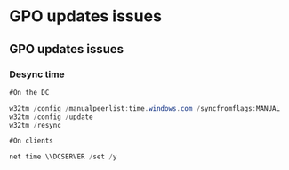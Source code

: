 # GPO updates issues

## GPO updates issues

### Desync time

```csharp
#On the DC

w32tm /config /manualpeerlist:time.windows.com /syncfromflags:MANUAL
w32tm /config /update
w32tm /resync 

#On clients

net time \\DCSERVER /set /y
```

